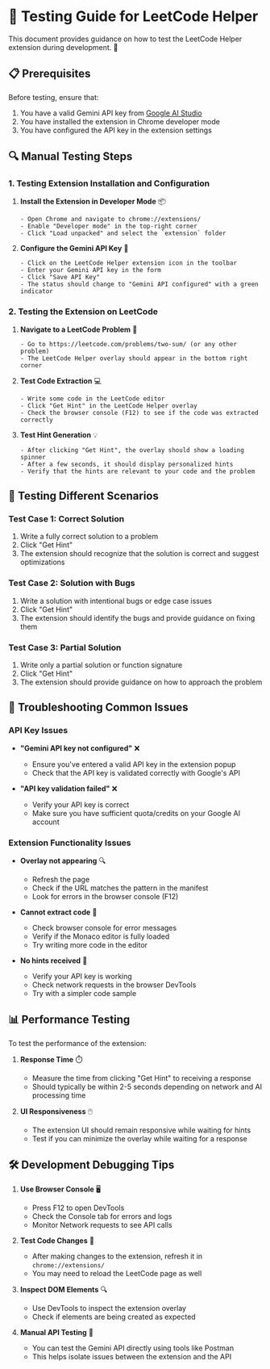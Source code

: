 # 🧪 Testing Guide for LeetCode Helper

This document provides guidance on how to test the LeetCode Helper extension during development. 🚀

## 📋 Prerequisites

Before testing, ensure that:

1. You have a valid Gemini API key from [Google AI Studio](https://aistudio.google.com/apikey)
2. You have installed the extension in Chrome developer mode
3. You have configured the API key in the extension settings

## 🔍 Manual Testing Steps

### 1. Testing Extension Installation and Configuration

1. **Install the Extension in Developer Mode** 📦
   ```
   - Open Chrome and navigate to chrome://extensions/
   - Enable "Developer mode" in the top-right corner
   - Click "Load unpacked" and select the `extension` folder
   ```

2. **Configure the Gemini API Key** 🔑
   ```
   - Click on the LeetCode Helper extension icon in the toolbar
   - Enter your Gemini API key in the form
   - Click "Save API Key"
   - The status should change to "Gemini API configured" with a green indicator
   ```

### 2. Testing the Extension on LeetCode

1. **Navigate to a LeetCode Problem** 🧩
   ```
   - Go to https://leetcode.com/problems/two-sum/ (or any other problem)
   - The LeetCode Helper overlay should appear in the bottom right corner
   ```

2. **Test Code Extraction** 💻
   ```
   - Write some code in the LeetCode editor
   - Click "Get Hint" in the LeetCode Helper overlay
   - Check the browser console (F12) to see if the code was extracted correctly
   ```

3. **Test Hint Generation** 💡
   ```
   - After clicking "Get Hint", the overlay should show a loading spinner
   - After a few seconds, it should display personalized hints
   - Verify that the hints are relevant to your code and the problem
   ```

## 🔧 Testing Different Scenarios

### Test Case 1: Correct Solution

1. Write a fully correct solution to a problem
2. Click "Get Hint"
3. The extension should recognize that the solution is correct and suggest optimizations

### Test Case 2: Solution with Bugs

1. Write a solution with intentional bugs or edge case issues
2. Click "Get Hint"
3. The extension should identify the bugs and provide guidance on fixing them

### Test Case 3: Partial Solution

1. Write only a partial solution or function signature
2. Click "Get Hint"
3. The extension should provide guidance on how to approach the problem

## 🐞 Troubleshooting Common Issues

### API Key Issues

- **"Gemini API key not configured"** ❌
  - Ensure you've entered a valid API key in the extension popup
  - Check that the API key is validated correctly with Google's API

- **"API key validation failed"** ❌
  - Verify your API key is correct
  - Make sure you have sufficient quota/credits on your Google AI account

### Extension Functionality Issues

- **Overlay not appearing** 🔍
  - Refresh the page
  - Check if the URL matches the pattern in the manifest
  - Look for errors in the browser console (F12)

- **Cannot extract code** 📝
  - Check browser console for error messages
  - Verify if the Monaco editor is fully loaded
  - Try writing more code in the editor

- **No hints received** 💬
  - Verify your API key is working
  - Check network requests in the browser DevTools
  - Try with a simpler code sample

## 📊 Performance Testing

To test the performance of the extension:

1. **Response Time** ⏱️
   - Measure the time from clicking "Get Hint" to receiving a response
   - Should typically be within 2-5 seconds depending on network and AI processing time

2. **UI Responsiveness** 🖱️
   - The extension UI should remain responsive while waiting for hints
   - Test if you can minimize the overlay while waiting for a response

## 🛠️ Development Debugging Tips

1. **Use Browser Console** 🖥️
   - Press F12 to open DevTools
   - Check the Console tab for errors and logs
   - Monitor Network requests to see API calls

2. **Test Code Changes** 🔄
   - After making changes to the extension, refresh it in `chrome://extensions/`
   - You may need to reload the LeetCode page as well

3. **Inspect DOM Elements** 🔍
   - Use DevTools to inspect the extension overlay
   - Check if elements are being created as expected

4. **Manual API Testing** 🧪
   - You can test the Gemini API directly using tools like Postman
   - This helps isolate issues between the extension and the API 